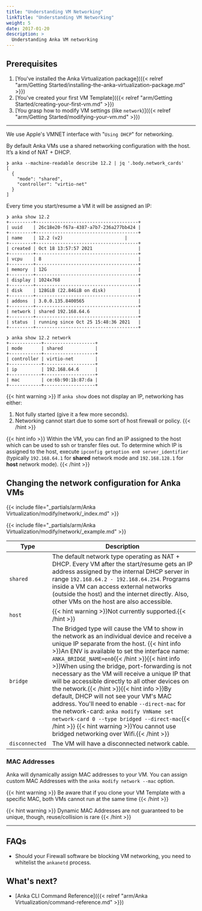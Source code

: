 ```yaml
---
title: "Understanding VM Networking"
linkTitle: "Understanding VM Networking"
weight: 5
date: 2017-01-20
description: >
  Understanding Anka VM networking
---
```


## Prerequisites

1. [You've installed the Anka Virtualization package]({{< relref "arm/Getting Started/installing-the-anka-virtualization-package.md" >}})
2. [You've created your first VM Template]({{< relref "arm/Getting Started/creating-your-first-vm.md" >}})
3. [You grasp how to modify VM settings (like `network`)]({{< relref "arm/Getting Started/modifying-your-vm.md" >}})

---

We use Apple's VMNET interface with "`Using DHCP`" for networking. 

By default Anka VMs use a shared networking configuration with the host. It’s a kind of NAT + DHCP. 

```shell
❯ anka --machine-readable describe 12.2 | jq '.body.network_cards'
[
  {
    "mode": "shared",
    "controller": "virtio-net"
  }
]
```

Every time you start/resume a VM it will be assigned an IP:

```shell
❯ anka show 12.2
+---------+--------------------------------------+
| uuid    | 26c18e20-f67a-4387-a7b7-236a277bb424 |
+---------+--------------------------------------+
| name    | 12.2 (v2)                       |
+---------+--------------------------------------+
| created | Oct 18 13:57:57 2021                 |
+---------+--------------------------------------+
| vcpu    | 8                                    |
+---------+--------------------------------------+
| memory  | 12G                                  |
+---------+--------------------------------------+
| display | 1024x768                             |
+---------+--------------------------------------+
| disk    | 128GiB (22.84GiB on disk)            |
+---------+--------------------------------------+
| addons  | 3.0.0.135.8400565                    |
+---------+--------------------------------------+
| network | shared 192.168.64.6                  |
+---------+--------------------------------------+
| status  | running since Oct 25 15:48:36 2021   |
+---------+--------------------------------------+

❯ anka show 12.2 network
+------------+-------------------+
| mode       | shared            |
+------------+-------------------+
| controller | virtio-net        |
+------------+-------------------+
| ip         | 192.168.64.6      |
+------------+-------------------+
| mac        | ce:6b:90:1b:87:da |
+------------+-------------------+
```

{{< hint warning >}}
If `anka show` does not display an IP, networking has either:
1. Not fully started (give it a few more seconds).
2. Networking cannot start due to some sort of host firewall or policy.
{{< /hint >}}

{{< hint info >}}
Within the VM, you can find an IP assigned to the host which can be used to ssh or transfer files out. To determine which IP is assigned to the host, execute `ipconfig getoption en0 server_identifier` (typically `192.168.64.1` for **shared** network mode and `192.168.128.1` for **host** network mode).
{{< /hint >}}

## Changing the network configuration for Anka VMs

{{< include file="_partials/arm/Anka Virtualization/modify/network/_index.md" >}}

{{< include file="_partials/arm/Anka Virtualization/modify/network/_example.md" >}}

| Type | Description |
| --- | --- |
| `shared` | The default network type operating as NAT + DHCP. Every VM after the start/resume gets an IP address assigned by the internal DHCP server in range `192.168.64.2 - 192.168.64.254`. Programs inside a VM can access external networks (outside the host) and the internet directly. Also, other VMs on the host are also accessible. |
| `host` | {{< hint warning >}}Not currently supported.{{< /hint >}} |
| `bridge` | The Bridged type will cause the VM to show in the network as an individual device and receive a unique IP separate from the host. {{< hint info >}}An ENV is available to set the interface name: `ANKA_BRIDGE_NAME=en0`{{< /hint >}}{{< hint info >}}When using the bridge, port-forwarding is not necessary as the VM will receive a unique IP that will be accessible directly to all other devices on the network.{{< /hint >}}{{< hint info >}}By default, DHCP will not see your VM's MAC address. You'll need to enable `--direct-mac` for the network-card: `anka modify VmName set network-card 0 --type bridged --direct-mac`{{< /hint >}} {{< hint warning >}}You cannot use bridged networking over Wifi.{{< /hint >}} |
| `disconnected` | The VM will have a disconnected network cable. |

### MAC Addresses

Anka will dynamically assign MAC addresses to your VM. You can assign custom MAC Addresses with the `anka modify network --mac` option.

{{< hint warning >}}
Be aware that if you clone your VM Template with a specific MAC, both VMs cannot run at the same time
{{< /hint >}}

{{< hint warning >}}
Dynamic MAC Addresses are not guaranteed to be unique, though, reuse/collision is rare
{{< /hint >}}

---


## FAQs

- Should your Firewall software be blocking VM networking, you need to whitelist the `ankanetd` process.

## What's next?

- [Anka CLI Command Reference]({{< relref "arm/Anka Virtualization/command-reference.md" >}})
